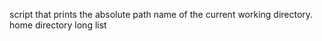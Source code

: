 script that prints the absolute path name of the current working directory.
home directory
long list
